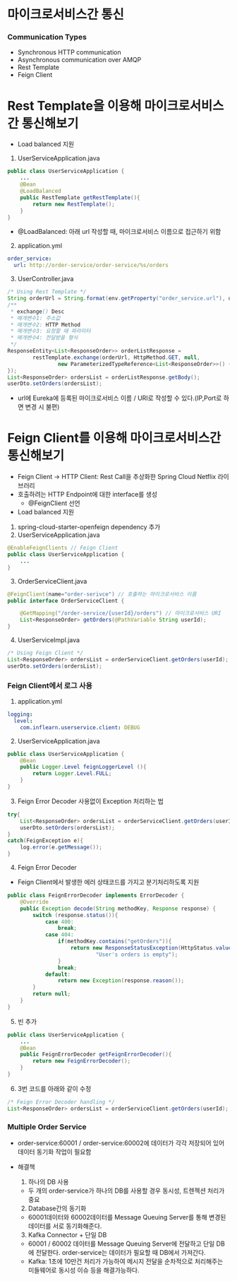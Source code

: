 # 마이크로서비스간 통신

### Communication Types

- Synchronous HTTP communication
- Asynchronous communication over AMQP
- Rest Template
- Feign Client

# Rest Template을 이용해 마이크로서비스간 통신해보기

- Load balanced 지원

1. UserServiceApplication.java

```java
public class UserServiceApplication {
    ...
	@Bean
	@LoadBalanced
	public RestTemplate getRestTemplate(){
		return new RestTemplate();
	}
}

```

- @LoadBalanced: 아래 url 작성할 때, 마이크로서비스 이름으로 접근하기 위함

2. application.yml

```yml
order_service:
  url: http://order-service/order-service/%s/orders
```

3. UserController.java

```java
/* Using Rest Template */
String orderUrl = String.format(env.getProperty("order_service.url"), userId); // String.format: order_service.url에 들어있는 변수(%s)에 값을 넣기 위함
/**
 * exchange() Desc
 * 매개변수1: 주소값
 * 매개변수2: HTTP Method
 * 매개변수3: 요청할 때 파라미터
 * 매개변수4: 전달받을 형식
 */
ResponseEntity<List<ResponseOrder>> orderListResponse =
        restTemplate.exchange(orderUrl, HttpMethod.GET, null,
                new ParameterizedTypeReference<List<ResponseOrder>>() {
});
List<ResponseOrder> ordersList = orderListResponse.getBody();
userDto.setOrders(ordersList);
```

- url에 Eureka에 등록된 마이크로서비스 이름 / URI로 작성할 수 있다.(IP,Port로 하면 변경 시 불편)

# Feign Client를 이용해 마이크로서비스간 통신해보기

- Feign Client -> HTTP Client: Rest Call을 추상화한 Spring Cloud Netflix 라이브러리
- 호출하려는 HTTP Endpoint에 대한 interface를 생성
  - @FeignClient 선언
- Load balanced 지원

1. spring-cloud-starter-openfeign dependency 추가
2. UserServiceApplication.java

```java
@EnableFeignClients // Feign Client
public class UserServiceApplication {
    ...
}

```

3. OrderServiceClient.java

```java
@FeignClient(name="order-serivce") // 호출하는 마이크로서비스 이름
public interface OrderServiceClient {

    @GetMapping("/order-service/{userId}/orders") // 마이크로서비스 URI
    List<ResponseOrder> getOrders(@PathVariable String userId);
}

```

4. UserServiceImpl.java

```java
/* Using Feign Client */
List<ResponseOrder> ordersList = orderServiceClient.getOrders(userId);
userDto.setOrders(ordersList);
```

### Feign Client에서 로그 사용

1. application.yml

```yml
logging:
  level:
    com.inflearn.userservice.client: DEBUG
```

2. UserServiceApplication.java

```java
public class UserServiceApplication {
	@Bean
	public Logger.Level feignLoggerLevel (){
		return Logger.Level.FULL;
	}
}
```

3. Feign Error Decoder 사용없이 Exception 처리하는 법

```java
try{
    List<ResponseOrder> ordersList = orderServiceClient.getOrders(userId);
    userDto.setOrders(ordersList);
}
catch(FeignException e){
    log.error(e.getMessage());
}
```

4. Feign Error Decoder

- Feign Client에서 발생한 에러 상태코드를 가지고 분기처리하도록 지원

```java
public class FeignErrorDecoder implements ErrorDecoder {
    @Override
    public Exception decode(String methodKey, Response response) {
        switch (response.status()){
            case 400:
                break;
            case 404:
                if(methodKey.contains("getOrders")){
                    return new ResponseStatusException(HttpStatus.valueOf(response.status()),
                            "User's orders is empty");
                }
                break;
            default:
                return new Exception(response.reason());
        }
        return null;
    }
}

```

5. 빈 추가

```java
public class UserServiceApplication {
    ...
	@Bean
	public FeignErrorDecoder getFeignErrorDecoder(){
		return new FeignErrorDecoder();
	}
}

```

6. 3번 코드를 아래와 같이 수정

```java
/* Feign Error Decoder handling */
List<ResponseOrder> ordersList = orderServiceClient.getOrders(userId);;
```

### Multiple Order Service

- order-service:60001 / order-service:60002에 데이터가 각각 저장되어 있어 데이터 동기화 작업이 필요함

- 해결책
  1. 하나의 DB 사용
  - 두 개의 order-service가 하나의 DB를 사용할 경우 동시성, 트렌젝션 처리가 중요
  2. Database간의 동기화
  - 60001데이터와 60002데이터를 Message Queuing Server를 통해 변경된 데이터를 서로 동기화해준다.
  3. Kafka Connector + 단일 DB
  - 60001 / 60002 데이터를 Message Queuing Server에 전달하고 단일 DB에 전달한다. order-service는 데이터가 필요할 때 DB에서 가져간다.
  - Kafka: 1초에 10만건 처리가 가능하여 메시지 전달을 순차적으로 처리해주는 미들웨어로 동시성 이슈 등을 해결가능하다.
